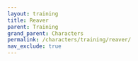 ```yaml
---
layout: training
title: Reaver
parent: Training
grand_parent: Characters
permalink: /characters/training/reaver/
nav_exclude: true
---
```


